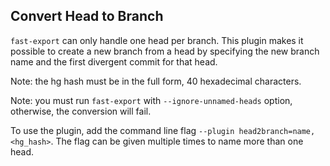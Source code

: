 ## Convert Head to Branch

`fast-export` can only handle one head per branch. This plugin makes it possible
to create a new branch from a head by specifying the new branch name and
the first divergent commit for that head.

Note: the hg hash must be in the full form, 40 hexadecimal characters.

Note: you must run `fast-export` with `--ignore-unnamed-heads` option,
otherwise, the conversion will fail.

To use the plugin, add the command line flag `--plugin head2branch=name,<hg_hash>`.
The flag can be given multiple times to name more than one head.
